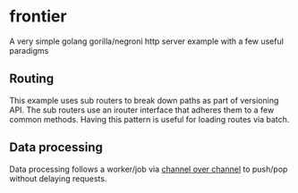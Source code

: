 # frontier

A very simple golang gorilla/negroni http server example with a few useful paradigms

## Routing

This example uses sub routers to break down paths as part of versioning API.
The sub routers use an irouter interface that adheres them to a few common methods.
Having this pattern is useful for loading routes via batch.

## Data processing

Data processing follows a worker/job via [channel over channel](https://www.goin5minutes.com/blog/channel_over_channel/) to push/pop without delaying requests.
